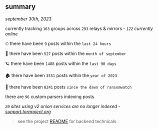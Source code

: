 
## summary
_september 30th, 2023_

currently tracking `163` groups across `293` relays & mirrors - _`122` currently online_

⏲ there have been `9` posts within the `last 24 hours`

🦈 there have been `527` posts within the `month of september`

🪐 there have been `1488` posts within the `last 90 days`

🏚 there have been `3551` posts within the `year of 2023`

🦕 there have been `8241` posts `since the dawn of ransomwatch`

there are `96` custom parsers indexing posts

_`20` sites using v2 onion services are no longer indexed - [support.torproject.org](https://support.torproject.org/onionservices/v2-deprecation/)_

> see the project [README](https://github.com/joshhighet/ransomwatch#ransomwatch--) for backend technicals
